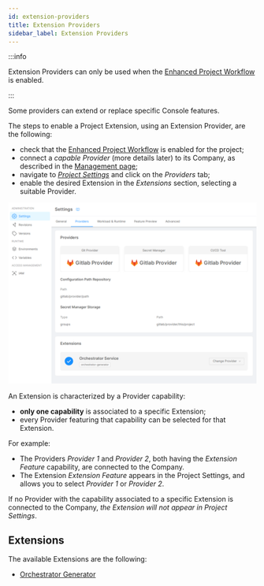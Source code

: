 ```yaml
---
id: extension-providers
title: Extension Providers
sidebar_label: Extension Providers
---
```


:::info

Extension Providers can only be used when the [Enhanced Project Workflow](/docs/development_suite/set-up-infrastructure/enhanced-project-workflow) is enabled.

:::

Some providers can extend or replace specific Console features.

The steps to enable a Project Extension, using an Extension Provider, are the following:

- check that the [Enhanced Project Workflow](/docs/development_suite/set-up-infrastructure/enhanced-project-workflow) is enabled for the project; 
- connect a _capable Provider_ (more details later) to its Company, as described in the [Management page](/docs/console/company-configuration/providers/configure-provider.mdx);
- navigate to [_Project Settings_](/docs/console/project-configuration/project-settings) and click on the _Providers_ tab;
- enable the desired Extension in the _Extensions_ section, selecting a suitable Provider.

![Extension Provider banner](img/extension-provider-banner.png)

An Extension is characterized by a Provider capability:

- **only one capability** is associated to a specific Extension;
- every Provider featuring that capability can be selected for that Extension.

For example:

- The Providers _Provider 1_ and _Provider 2_, both having the _Extension Feature_ capability, are connected to the Company.
- The Extension _Extension Feature_ appears in the Project Settings, and allows you to select _Provider 1_ or _Provider 2_.

If no Provider with the capability associated to a specific Extension is connected to the Company, *the Extension will not appear in Project Settings*.

## Extensions

The available Extensions are the following:

- [Orchestrator Generator](extensions/orchestrator-generator.md)
